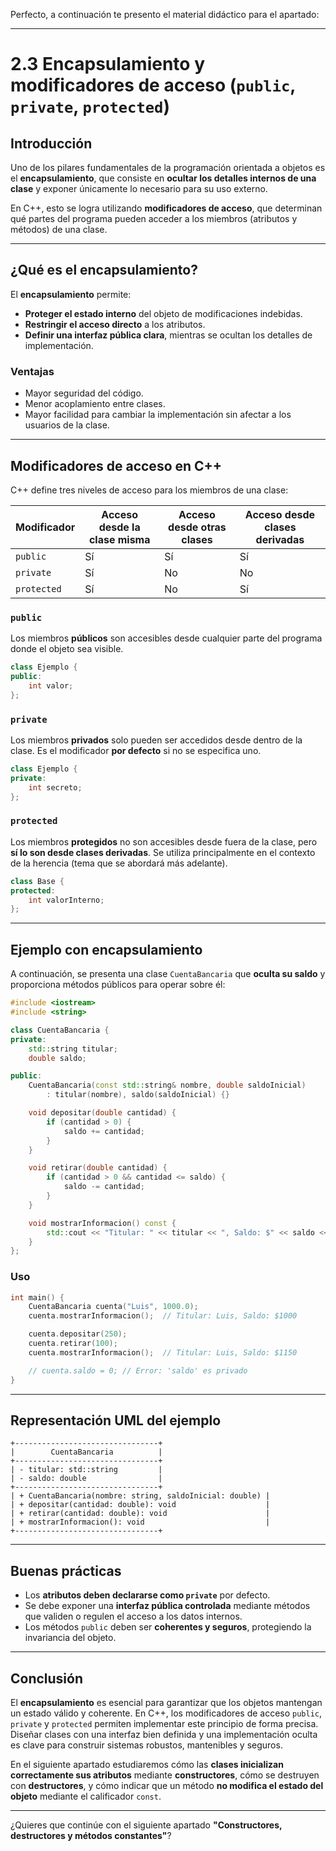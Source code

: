Perfecto, a continuación te presento el material didáctico para el apartado:

---

# 2.3 Encapsulamiento y modificadores de acceso (`public`, `private`, `protected`)

## Introducción

Uno de los pilares fundamentales de la programación orientada a objetos es el **encapsulamiento**, que consiste en **ocultar los detalles internos de una clase** y exponer únicamente lo necesario para su uso externo.

En C++, esto se logra utilizando **modificadores de acceso**, que determinan qué partes del programa pueden acceder a los miembros (atributos y métodos) de una clase.

---

## ¿Qué es el encapsulamiento?

El **encapsulamiento** permite:

* **Proteger el estado interno** del objeto de modificaciones indebidas.
* **Restringir el acceso directo** a los atributos.
* **Definir una interfaz pública clara**, mientras se ocultan los detalles de implementación.

### Ventajas

* Mayor seguridad del código.
* Menor acoplamiento entre clases.
* Mayor facilidad para cambiar la implementación sin afectar a los usuarios de la clase.

---

## Modificadores de acceso en C++

C++ define tres niveles de acceso para los miembros de una clase:

| Modificador | Acceso desde la clase misma | Acceso desde otras clases | Acceso desde clases derivadas |
| ----------- | --------------------------- | ------------------------- | ----------------------------- |
| `public`    | Sí                          | Sí                        | Sí                            |
| `private`   | Sí                          | No                        | No                            |
| `protected` | Sí                          | No                        | Sí                            |

### `public`

Los miembros **públicos** son accesibles desde cualquier parte del programa donde el objeto sea visible.

```cpp
class Ejemplo {
public:
    int valor;
};
```

### `private`

Los miembros **privados** solo pueden ser accedidos desde dentro de la clase. Es el modificador **por defecto** si no se especifica uno.

```cpp
class Ejemplo {
private:
    int secreto;
};
```

### `protected`

Los miembros **protegidos** no son accesibles desde fuera de la clase, pero **sí lo son desde clases derivadas**. Se utiliza principalmente en el contexto de la herencia (tema que se abordará más adelante).

```cpp
class Base {
protected:
    int valorInterno;
};
```

---

## Ejemplo con encapsulamiento

A continuación, se presenta una clase `CuentaBancaria` que **oculta su saldo** y proporciona métodos públicos para operar sobre él:

```cpp
#include <iostream>
#include <string>

class CuentaBancaria {
private:
    std::string titular;
    double saldo;

public:
    CuentaBancaria(const std::string& nombre, double saldoInicial)
        : titular(nombre), saldo(saldoInicial) {}

    void depositar(double cantidad) {
        if (cantidad > 0) {
            saldo += cantidad;
        }
    }

    void retirar(double cantidad) {
        if (cantidad > 0 && cantidad <= saldo) {
            saldo -= cantidad;
        }
    }

    void mostrarInformacion() const {
        std::cout << "Titular: " << titular << ", Saldo: $" << saldo << "\n";
    }
};
```

### Uso

```cpp
int main() {
    CuentaBancaria cuenta("Luis", 1000.0);
    cuenta.mostrarInformacion();  // Titular: Luis, Saldo: $1000

    cuenta.depositar(250);
    cuenta.retirar(100);
    cuenta.mostrarInformacion();  // Titular: Luis, Saldo: $1150

    // cuenta.saldo = 0; // Error: 'saldo' es privado
}
```

---

## Representación UML del ejemplo

```plaintext
+--------------------------------+
|        CuentaBancaria          |
+--------------------------------+
| - titular: std::string         |
| - saldo: double                |
+--------------------------------+
| + CuentaBancaria(nombre: string, saldoInicial: double) |
| + depositar(cantidad: double): void                    |
| + retirar(cantidad: double): void                      |
| + mostrarInformacion(): void                           |
+--------------------------------+
```

---

## Buenas prácticas

* Los **atributos deben declararse como `private`** por defecto.
* Se debe exponer una **interfaz pública controlada** mediante métodos que validen o regulen el acceso a los datos internos.
* Los métodos `public` deben ser **coherentes y seguros**, protegiendo la invariancia del objeto.

---

## Conclusión

El **encapsulamiento** es esencial para garantizar que los objetos mantengan un estado válido y coherente. En C++, los modificadores de acceso `public`, `private` y `protected` permiten implementar este principio de forma precisa. Diseñar clases con una interfaz bien definida y una implementación oculta es clave para construir sistemas robustos, mantenibles y seguros.

En el siguiente apartado estudiaremos cómo las **clases inicializan correctamente sus atributos** mediante **constructores**, cómo se destruyen con **destructores**, y cómo indicar que un método **no modifica el estado del objeto** mediante el calificador `const`.

---

¿Quieres que continúe con el siguiente apartado **"Constructores, destructores y métodos constantes"**?
